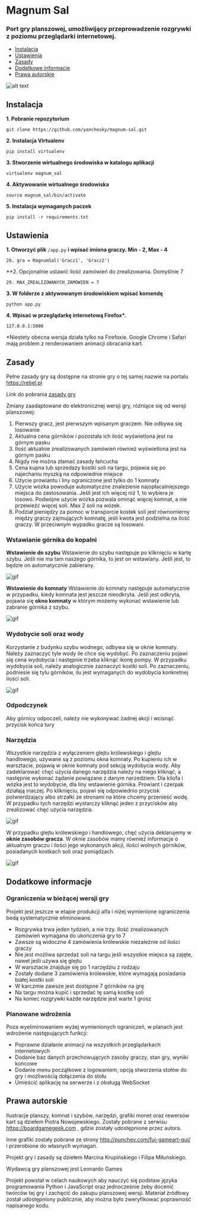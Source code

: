 # Magnum Sal
### Port gry planszowej, umożliwijący przeprowadzenie rozgrywki z poziomu przeglądarki internetowej.

- [Instalacja](#instalacja)
- [Ustawienia](#ustawienia)
- [Zasady](#zasady)
- [Dodatkowe informacje](#dodatkowe-informacje)
- [Prawa autorskie](#prawa-autorskie)


![alt text](https://github.com/yanchesky/magnum-sal/raw/master/readmefiles/main.jpg)


## Instalacja
**1. Pobranie repozytorium**
```
git clone https://github.com/yanchesky/magnum-sal.git
```
**2. Instalacja Virtualenv**
```
pip install virtualenv
```
**3. Stworzenie wirtualnego środowiska w katalogu aplikacji**
```
virtualenv magnum_sal
```
**4. Aktywowanie wirtualnego środowiska**
```
source magnum_sal/bin/activate
```
**5. Instalacja wymaganych paczek**
```
pip install -r requirements.txt
```
## Ustawienia
**1. Otworzyć plik** `/app.py` **i wpisać imiona graczy. Min - 2, Max - 4**
```
28. gra = MagnumSal('Gracz1', 'Gracz2')
``` 
**2. Opcjonalnie ustawić ilość zamówień do zrealizowania. Domyślnie 7
```
29. MAX_ZREALIZOWANYCH_ZAMOWIEN = 7
```
**3. W folderze z aktywowanym środowiskiem wpisać komendę**
```
python app.py
```
**4. Wpisać w przeglądarkę internetową Firefox\*.**
```
127.0.0.1:5000
```
\*Niestety obecna wersja działa tylko na Firefoxie. Google Chrome i Safari mają problem z renderowaniem animacji obracania kart. 

## Zasady 

Pełne zasady gry są dostępne na stronie gry o tej samej nazwie na portalu https://rebel.pl

Link do pobrania [zasady gry](https://www.rebel.pl/e4u.php/1,ModFiles/Download/files/instrukcje/MagnumSal_rules_1.0.pdf)

Zmiany zaadaptowane do elektronicznej wersji gry, różniące się od wersji planszowej:

1. Pierwszy gracz, jest pierwszym wpisanym graczem. Nie odbywa się losowanie
2. Aktualna cena górników i pozostała ich ilość wyświetlona jest na górnym pasku
3. Ilość aktualnie zrealizowanych zamówień również wyświetlona jest na górnym pasku
4. Nigdy nie można złamać zasady łańcucha
5. Cena kupna lub sprzedaży kostki soli na targu, pojawia się po najechaniu myszką na odpowiednie miejsce
6. Użycie prowiantu i liny ograniczone jest tylko do 1 komnaty
7. Użycie wózka powoduje automatyczne znalezienie najopłacalniejszego miejsca do zastosowania. Jeśli jest ich więcej niż 1, to wybiera je losowo. Podwójne użycie wózka pozwala ominąć więcej komnat, a nie przewieźć więcej soli. Max 2 soli na wózek.
8. Podział pieniędzy za pomoc w transporcie kostek soli jest równomierny między graczy zajmujących komnatę, jeśli kwota jest podzielna na ilość graczy. W przeciwnym wypadku gracze są losowani. 

### Wstawianie górnika do kopalni
**Wstawienie do szybu**
Wstawienie do szybu następuje po kliknięciu w kartę szybu. Jeśli nie ma tam naszego górnika, to jest on wstawiany. Jeśli jest, to będzie on automatycznie zabierany. 

![gif](https://github.com/yanchesky/magnum-sal/raw/master/readmefiles/Untitled.gif)

**Wstawienie do komnaty**
Wstawienie do komnaty następuje automatycznie w przypadku, kiedy komnata jest jeszcze nieodkryta. Jeśli jest odkryta, pojawia się **okno komnaty** w którym możemy wykonać wstawienie lub zabranie górnika z szybu.

![gif](https://github.com/yanchesky/magnum-sal/raw/master/readmefiles/wstawienie.gif)

### Wydobycie soli oraz wody
Korzystanie z budynku szybu wodnego, odbywa się w oknie komnaty. Należy zaznaczyć tyle wody ile chce się wydobyć. Po zaznaczeniu pojawi się cena wydobycia i następnie trzeba kliknąć ikonę pompy. W przypadku wydobycia soli, należy analogicznie zaznaczyć kostki soli. Po zaznaczeniu, podniesie się tylu górników, ilu jest wymaganych do wydobycia konkretnej ilości soli.

![gif](https://github.com/yanchesky/magnum-sal/raw/master/readmefiles/wydobycie.gif)

### Odpodczynek
Aby górnicy odpoczeli, należy nie wykonywać żadnej akcji i wcisnąć przycisk końca tury

### Narzędzia
Wszystkie narzędzia z wyłączeniem glejtu królewskiego i glejtu handlowego, używane są z poziomu okna komnaty. Po kupieniu ich w warsztacie, pojawią w oknie komnaty pod sekcją wydobycia wody. Aby zadeklarować chęć użycia danego narzędzia należy na niego kliknąć, a następnie wykonać żądanie powiązane z danym narzedziem. Dla kilofa i wózka jest to wydobycie, dla liny wstawienie górnika. Prowiant i czerpak działają inaczej. Po kliknięciu, pojawi się odpowiednio przycisk potwierdzający albo strzałki ze stronami na które chcemy przenieść wodę. W przypadku tych narzędzi wystarczy kliknąć jeden z przycisków aby zrealizować chęć użycia narzędzia.

![gif](https://github.com/yanchesky/magnum-sal/raw/master/readmefiles/narzedzia.gif)

W przypadku glejtu królewskiego i handlowego, chęć użycia deklarujemy w **oknie zasobów gracza**.
W oknie zasobów mamy również informacje o aktualnym graczu i ilości jego wykonanych akcji, ilości wolnych górników, posiadanych kostkach soli oraz poniądzach.

![gif](https://github.com/yanchesky/magnum-sal/raw/master/readmefiles/oknogracza.jpg)

## Dodatkowe informacje
### Ograniczenia w bieżącej wersji gry
Projekt jest jeszcze w etapie produkcji alfa i niżej wymienione ograniczenia bedą systematycznie eliminowane.
- Rozgrywka trwa jeden tydzień, a nie trzy. Ilość zrealizowanych zamówień wymagana do ukończenia gry to 7
- Zawsze są widoczne 4 zamówienia królewskie niezależnie od ilości graczy
- Nie jest możliwa sprzedaż soli na targu jeśli wszystkie miejsca są zajęte, nawet jeśli używa się glejtu
- W warsztacie znajduje się po 1 narzędziu z rodzaju
- Zostały dodane 3 zamówienia królewskie, które wymagają posiadania białej kostki soli
- W karczmie zawsze jest dostępne 7 górników na grę
- Na targu można kupić i sprzedać tę samą kostkę soli
- Na koniec rozgrywki każde narzędzie jest warte 1 grosz

### Planowane wdrożenia
Poza wyeliminowaniem wyżej wymienionych ograniczeń, w planach jest wdrożenie następujących funkcji:
  - Poprawne działanie animacji na wszystkich przeglądarkach internetowych
  - Dodanie baz danych przechowujących zasoby graczy, stan gry, wyniki końcowe
  - Dodanie menu początkowe z logowaniem, opcją stworzenia stołów do gry i możliwością dołączenia do stołu
  - Umieścić aplikację na serwerze i z obsługą WebSocket 

## Prawa autorskie
Ilustracje planszy, komnat i szybów, narzędzi, grafiki monet oraz rewersów kart są dziełem Piotra Nowojewskiego. Zostały pobrane z serwisu https://boardgamegeek.com , gdzie zostały udostępnione przez autora.

Inne grafiki zostały pobrane ze strony http://punchev.com/fui-gameart-gui/ i przerobione do własnych wymagań. 

Projekt gry i zasady są dziełem Marcina Krupińskiego i Filipa Miłuńskiego.

Wydawcą gry planszowej jest Leonardo Games

Projekt powstał w celach naukowych aby nauczyć się podstaw języka programowania Python i JavaScript oraz jednocześnie żeby docenić twórców tej gry i zachęcić do zakupu planszowej wersji.
Materiał źródłowy został udostępniony publicznie, aby można było zweryfikować poprawność napisanego kodu.
